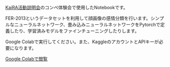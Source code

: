 [KaiRA活動説明会](https://kaira-thesis-reading.connpass.com/event/349050/)のコンペ体験会で使用したNotebookです。

FER-2013というデータセットを利用して顔画像の感情分類を行います。シンプルなニューラルネットワーク、畳み込みニューラルネットワークをPytorchで定義したり、学習済みモデルをファインチューニングしたりします。

Google Colabで実行してください。また、KaggleのアカウントとAPIキーが必要になります。

[Google Colabで閲覧](https://colab.research.google.com/github/kazumasa-okamoto/kaira_tutorial2025/blob/main/kaira_tutorial2025_FER-2013.ipynb)